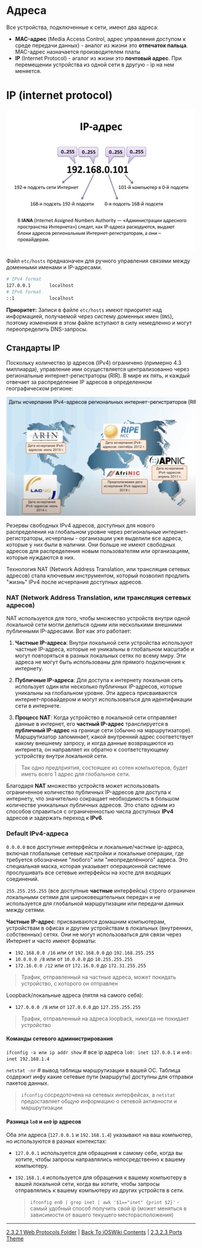 # Адреса

Все устройства, подключенные к сети, имеют два адреса: 

* **MAC-адрес** (Media Access Control, адрес управления доступом к среде передачи данных) - аналог из жизни это **отпечаток пальца**. MAC-адрес назначается производителем платы
* **IP** (Internet Protocol) - агалог из жизни это **почтовый адрес**. При перемещении устройства из одной сети в другую - ip на нем меняется.

# IP (internet protocol)

![](https://github.com/eldaroid/pictures/blob/master/iOSWiki/ComputerScience/IP.jpeg?raw=true)

Файл `etc/hosts` предназначен для ручного управления связями между доменными именами и IP-адресами.

```bash
# IPv4 format
127.0.0.1       localhost
# IPv6 format
::1             localhost
```

**Приоритет:** Записи в файле `etc/hosts` имеют приоритет над информацией, получаемой через систему доменных имен (`DNS`), поэтому изменения в этом файле вступают в силу немедленно и могут переопределить DNS-запросы.

## Стандарты IP

Поскольку количество ip адресов (IPv4) ограничено (примерно 4.3 миллиарда), управление ими осуществляется централизованно через региональные интернет-регистраторы (RIR). В мире их пять, и каждый отвечает за распределение IP адресов в определенном географическом регионе:

![IPv4](https://github.com/eldaroid/pictures/blob/master/iOSWiki/ComputerScience/IPv4.png?raw=true)

Резервы свободных IPv4 адресов, доступных для нового распределения на глобальном уровне через региональные интернет-регистраторы, исчерпаны - организации уже выделили все адреса, которые у них были в наличии. Они больше не имеют свободных адресов для распределения новым пользователям или организациям, которые нуждаются в них. 

Технология NAT (Network Address Translation, или трансляция сетевых адресов) стала ключевым инструментом, который позволил продлить "жизнь" IPv4 после исчерпания доступных адресов.

### NAT (Network Address Translation, или трансляция сетевых адресов)

NAT используется для того, чтобы множество устройств внутри одной локальной сети могли делиться одним или несколькими внешними публичными IP-адресами. Вот как это работает:

1) **Частные IP-адреса**: Внутри локальной сети устройства используют частные IP-адреса, которые не уникальны в глобальном масштабе и могут повторяться в разных локальных сетях по всему миру. Эти адреса не могут быть использованы для прямого подключения к интернету.

2) **Публичные IP-адреса**: Для доступа к интернету локальная сеть использует один или несколько публичных IP-адресов, которые уникальны на глобальном уровне. Эти адреса присваиваются интернет-провайдером и могут использоваться для идентификации сети в интернете.

3) **Процесс NAT**: Когда устройство в локальной сети отправляет данные в интернет, его **частный IP-адрес** транслируется в **публичный IP-адрес** на границе сети (обычно на маршрутизаторе). Маршрутизатор запоминает, какой внутренний адрес соответствует какому внешнему запросу, и когда данные возвращаются из интернета, он направляет их обратно к соответствующему устройству внутри локальной сети.

> Так одно предприятия, состоящее из сотен компьютеров, будет иметь всего 1 адрес для глобальное сети.

Благодаря **NAT** множество устройств может использовать ограниченное количество публичных IP-адресов для доступа к интернету, что значительно сокращает необходимость в большом количестве уникальных публичных адресов. Это стало одним из способов справиться с ограниченностью числа доступных **IPv4** адресов и задержать переход к **IPv6**.


### Default IPv4-адреса

`0.0.0.0` все доступные интерфейсы и локальные/частные ip-адреса, включая глобальные сетевые настройки и локальные операции, где требуется обозначение "любого" или "неопределённого" адреса. Это специальная маска, которая указывает операционной системе прослушивать все сетевые интерфейсы на хосте для входящих соединений.

`255.255.255.255` (все доступные **частные** интерфейсы) строго ограничен локальными сетями для широковещательных передач и не используется для глобальной маршрутизации или передачи данных между сетями.

**Частные IP-адрес**: присваиваются домашним компьютерам, устройствам в офисах и другим устройствам в локальных (внутренних, собственных) сетях. Они не могут использоваться для связи через Интернет и часто имеют форматы: 
* `192.168.0.0 /16` или от `192.168.0.0` до `192.168.255.255`
* `10.0.0.0 /8` или от `10.0.0.0` до `10.255.255.255`
* `172.16.0.0 /12` или от `172.16.0.0` до `172.31.255.255`

> Трафик, отправленный на частные адреса, может покидать устройство, с которого он отправлен

Loopback/локальные адреса (пятля на самого себя):
* `127.0.0.0 /8` или от `127.0.0.0` до `127.255.255.255`

> Трафик, отправленный на адреса loopback, никогда не покидает устройство

#### Команды сетевого администрирования

`ifconfig -a или ip addr show` # все ip адреса `lo0: inet 127.0.0.1` и `en0: inet 192.168.1.4`

`netstat -nr` # вывод таблицы маршрутизации в вашей ОС. Таблица содержит инфу какие сетевые пути (маршруты) доступны для отправки пакетов данных.

> `ifconfig` сосредоточена на сетевых интерфейсах, а `netstat` предоставляет общую информацию о сетевой активности и маршрутизации

#### Разница `lo0` и `en0` ip адресов

Оба эти адреса (`127.0.0.1` и `192.168.1.4`) указывают на ваш компьютер, но используются в разных контекстах:

* `127.0.0.1` используется для обращения к самому себе, когда вы хотите, чтобы запросы направлялись непосредственно к вашему компьютеру.
* `192.168.1.4` используется для обращения к вашему компьютеру в вашей локальной сети, когда вы хотите, чтобы запросы отправлялись к вашему компьютеру из других устройств в сети.

    > `ifconfig en0 | grep inet | awk '$1=="inet" {print $2}'` - самый удобный способ получить свой ip (может меняться в зависимости от вашего текущего месторасположения)

---

[2.3.2.1 Web Protocols Folder](./2.3.2.1%20Protocols.md) | [Back To iOSWiki Contents](https://github.com/eldaroid/iOSWiki) | [2.3.2.3 Ports Theme](./2.3.2.3%20Ports.md)